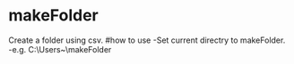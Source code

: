 # makeFolder
Create a folder using csv.
#how to use
-Set current directry to makeFolder.
-e.g. C:\Users\~\makeFolder
